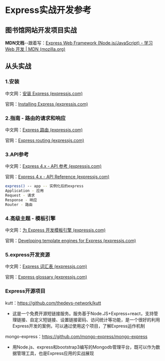 # Express实战开发参考

## 图书馆网站开发项目实战

**MDN文档**--跟着写：[Express Web Framework (Node.js/JavaScript) - 学习 Web 开发 | MDN (mozilla.org)](https://developer.mozilla.org/zh-CN/docs/Learn/Server-side/Express_Nodejs)

## 从头实战

### 1.安装

中文网：[安装 Express (expressjs.com)](https://expressjs.com/zh-cn/starter/installing.html)

官网：[Installing Express (expressjs.com)](https://expressjs.com/en/starter/installing.html)

### 2.指南 - 路由的请求和响应

中文网：[Express 路由 (expressjs.com)](https://expressjs.com/zh-cn/guide/routing.html)

官网：[Express routing (expressjs.com)](https://expressjs.com/en/guide/routing.html)

### 3.API参考

中文网：[Express 4.x - API 参考 (expressjs.com)](https://expressjs.com/zh-cn/4x/api.html)

官网：[Express 4.x - API Reference (expressjs.com)](https://expressjs.com/en/4x/api.html)

```bash
express() -- app -- 实例化后的express
Application - 应用
Request - 请求
Response - 响应
Router - 路由
```

### 4.高级主题 - 模板引擎

中文网：[为 Express 开发模板引擎 (expressjs.com)](https://expressjs.com/zh-cn/advanced/developing-template-engines.html)

官网：[Developing template engines for Express (expressjs.com)](https://expressjs.com/en/advanced/developing-template-engines.html)

### 5.express开发资源

中文网：[Express 词汇表 (expressjs.com)](https://expressjs.com/zh-cn/resources/glossary.html)

官网：[Express glossary (expressjs.com)](https://expressjs.com/en/resources/glossary.html)

### Express开源项目

kutt：<https://github.com/thedevs-network/kutt>

- 这是一个免费开源短链接服务。服务基于Node.JS+Express+react，支持管理链接、自定义短链接、设置链接密码、访问统计等功能，是一个很好的利用Express开发的案例，可以通过使用这个项目，了解Express运作机制

mongo-express：<https://github.com/mongo-express/mongo-express>

- 用Node.js、express和bootstrap3编写的Mongodb管理平台，既可以作为数据管理工具，也是Express应用的实战展现
